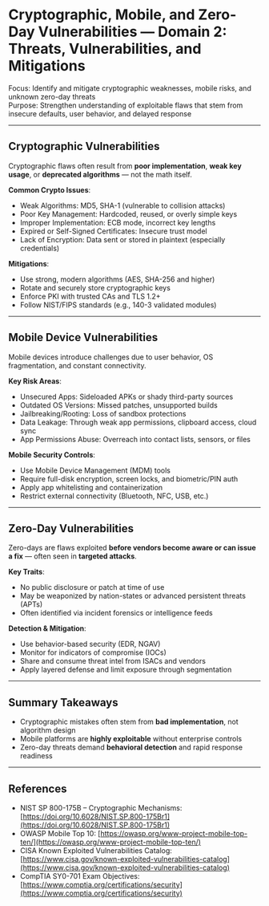 # Cryptographic, Mobile, and Zero-Day Vulnerabilities — Domain 2: Threats, Vulnerabilities, and Mitigations

Focus: Identify and mitigate cryptographic weaknesses, mobile risks, and unknown zero-day threats  
Purpose: Strengthen understanding of exploitable flaws that stem from insecure defaults, user behavior, and delayed response

---

## Cryptographic Vulnerabilities

Cryptographic flaws often result from **poor implementation**, **weak key usage**, or **deprecated algorithms** — not the math itself.

**Common Crypto Issues**:

* Weak Algorithms: MD5, SHA-1 (vulnerable to collision attacks)
* Poor Key Management: Hardcoded, reused, or overly simple keys
* Improper Implementation: ECB mode, incorrect key lengths
* Expired or Self-Signed Certificates: Insecure trust model
* Lack of Encryption: Data sent or stored in plaintext (especially credentials)

**Mitigations**:

* Use strong, modern algorithms (AES, SHA-256 and higher)
* Rotate and securely store cryptographic keys
* Enforce PKI with trusted CAs and TLS 1.2+
* Follow NIST/FIPS standards (e.g., 140-3 validated modules)

---

## Mobile Device Vulnerabilities

Mobile devices introduce challenges due to user behavior, OS fragmentation, and constant connectivity.

**Key Risk Areas**:

* Unsecured Apps: Sideloaded APKs or shady third-party sources
* Outdated OS Versions: Missed patches, unsupported builds
* Jailbreaking/Rooting: Loss of sandbox protections
* Data Leakage: Through weak app permissions, clipboard access, cloud sync
* App Permissions Abuse: Overreach into contact lists, sensors, or files

**Mobile Security Controls**:

* Use Mobile Device Management (MDM) tools
* Require full-disk encryption, screen locks, and biometric/PIN auth
* Apply app whitelisting and containerization
* Restrict external connectivity (Bluetooth, NFC, USB, etc.)

---

## Zero-Day Vulnerabilities

Zero-days are flaws exploited **before vendors become aware or can issue a fix** — often seen in **targeted attacks**.

**Key Traits**:

* No public disclosure or patch at time of use
* May be weaponized by nation-states or advanced persistent threats (APTs)
* Often identified via incident forensics or intelligence feeds

**Detection & Mitigation**:

* Use behavior-based security (EDR, NGAV)
* Monitor for indicators of compromise (IOCs)
* Share and consume threat intel from ISACs and vendors
* Apply layered defense and limit exposure through segmentation

---

## Summary Takeaways

* Cryptographic mistakes often stem from **bad implementation**, not algorithm design
* Mobile platforms are **highly exploitable** without enterprise controls
* Zero-day threats demand **behavioral detection** and rapid response readiness

---

## References

* NIST SP 800-175B – Cryptographic Mechanisms: [https://doi.org/10.6028/NIST.SP.800-175Br1](https://doi.org/10.6028/NIST.SP.800-175Br1)
* OWASP Mobile Top 10: [https://owasp.org/www-project-mobile-top-ten/](https://owasp.org/www-project-mobile-top-ten/)
* CISA Known Exploited Vulnerabilities Catalog: [https://www.cisa.gov/known-exploited-vulnerabilities-catalog](https://www.cisa.gov/known-exploited-vulnerabilities-catalog)
* CompTIA SY0-701 Exam Objectives: [https://www.comptia.org/certifications/security](https://www.comptia.org/certifications/security)